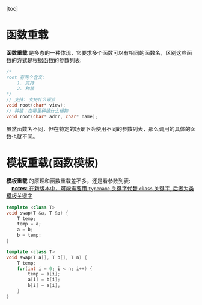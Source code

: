 [toc]

# 函数重载
**函数重载** 是多态的一种体现，它要求多个函数可以有相同的函数名，区别这些函数的方式是根据函数的参数列表:
```c++
/*
root 有两个含义:
    1. 支持
    2. 种植
*/
// 支持: 支持什么观点
void root(char* view);
// 种植：在哪里种植什么植物
void root(char* addr, char* name);
```
虽然函数名不同，但在特定的场景下会使用不同的参数列表，那么调用的具体的函数也就不同。

# 模板重载(函数模板)
**模板重载** 的原理和函数重载差不多，还是看参数列表:  
&emsp;<u>**notes**: 在新版本中，可能需要用 `typename` 关键字代替 `class` 关键字, 后者为类模板关键字</u>
```c++
template <class T>
void swap(T &a, T &b) {
    T temp;
    temp = a;
    a = b;
    b = temp;
}

template <class T>
void swap(T a[], T b[], T n) {
    T temp;
    for(int i = 0; i < n; i++) {
        temp = a[i];
        a[i] = b[i];
        b[i] = a[i];
    }
}
```
